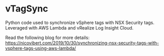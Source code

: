 # vTagSync
Python code used to synchronize vSphere tags with NSX Security tags. Leveraged with AWS Lambda and vRealize Log Insight Cloud.

Read the following blog for more details:
https://nicovibert.com/2019/10/30/synchronizing-nsx-security-tags-with-vsphere-tags-using-aws-lambda/
